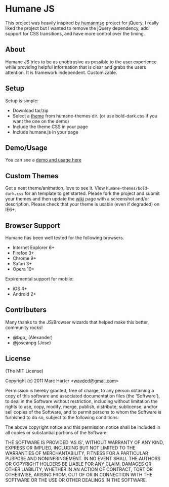# Humane JS
This project was heavily inspired by [humanmsg](http://code.google.com/p/humanmsg/) project for jQuery.  I really
liked the project but I wanted to remove the jQuery dependency, add support for CSS transitions, and have more 
control over the timing.

## About
Humane JS tries to be as unobtrusive as possible to the user experience while providing helpful information that is
clear and grabs the users attention.  It is framework independent.  Customizable.

## Setup
Setup is simple:

  - Download tar/zip
  - Select a [theme](humane-js/wiki/Themes) from humane-themes dir. (or use bold-dark.css if you want the one on the demo)
  - Include the theme CSS in your page
  - Include humane.js in your page

## Demo/Usage

You can see a [demo and usage here](http://wavded.github.com/humane-js/)

## Custom Themes

Got a neat theme/animation, love to see it.  View `humane-themes/bold-dark.css` for an template to get started.  Please fork the project and submit your themes and then update the [wiki](humane-js/wiki/Themes) page with a screenshot and/or description.  Please check that your theme is usable (even if degraded) on IE6+.

## Browser Support

Humane has been well tested for the following browsers.

  - Internet Explorer 6+
  - Firefox 3+
  - Chrome 9+
  - Safari 3+
  - Opera 10+

Expiremental support for mobile:

  - iOS 4+
  - Android 2+

## Contributers

Many thanks to the JS/Browser wizards that helped make this better, community rocks!

- @bga_ (Alexander)
- @joseanpg (Jose)

## License

(The MIT License)

Copyright (c) 2011 Marc Harter &lt;wavded@gmail.com&gt;

Permission is hereby granted, free of charge, to any person obtaining
a copy of this software and associated documentation files (the
'Software'), to deal in the Software without restriction, including
without limitation the rights to use, copy, modify, merge, publish,
distribute, sublicense, and/or sell copies of the Software, and to
permit persons to whom the Software is furnished to do so, subject to
the following conditions:

The above copyright notice and this permission notice shall be
included in all copies or substantial portions of the Software.

THE SOFTWARE IS PROVIDED 'AS IS', WITHOUT WARRANTY OF ANY KIND,
EXPRESS OR IMPLIED, INCLUDING BUT NOT LIMITED TO THE WARRANTIES OF
MERCHANTABILITY, FITNESS FOR A PARTICULAR PURPOSE AND NONINFRINGEMENT.
IN NO EVENT SHALL THE AUTHORS OR COPYRIGHT HOLDERS BE LIABLE FOR ANY
CLAIM, DAMAGES OR OTHER LIABILITY, WHETHER IN AN ACTION OF CONTRACT,
TORT OR OTHERWISE, ARISING FROM, OUT OF OR IN CONNECTION WITH THE
SOFTWARE OR THE USE OR OTHER DEALINGS IN THE SOFTWARE.
